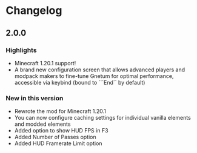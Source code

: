 # Changelog

## 2.0.0

### Highlights

- Minecraft 1.20.1 support!
- A brand new configuration screen that allows advanced players and modpack makers to fine-tune Gnetum for optimal performance, accessible via keybind (bound to ```End`` by default)

### New in this version

- Rewrote the mod for Minecraft 1.20.1
- You can now configure caching settings for individual vanilla elements and modded elements
- Added option to show HUD FPS in F3
- Added Number of Passes option
- Added HUD Framerate Limit option
